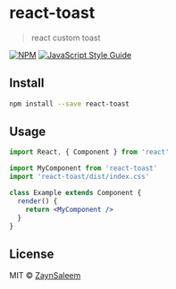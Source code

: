 # react-toast

> react custom toast

[![NPM](https://img.shields.io/npm/v/react-toast.svg)](https://www.npmjs.com/package/react-toast) [![JavaScript Style Guide](https://img.shields.io/badge/code_style-standard-brightgreen.svg)](https://standardjs.com)

## Install

```bash
npm install --save react-toast
```

## Usage

```jsx
import React, { Component } from 'react'

import MyComponent from 'react-toast'
import 'react-toast/dist/index.css'

class Example extends Component {
  render() {
    return <MyComponent />
  }
}
```

## License

MIT © [ZaynSaleem](https://github.com/ZaynSaleem)
